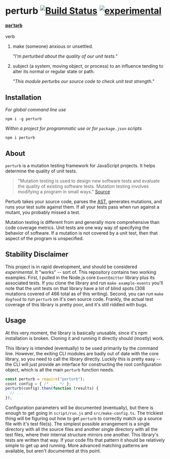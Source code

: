 # perturb [![Build Status](https://travis-ci.com/bttmly/perturb.svg?branch=master)](https://travis-ci.com/bttmly/perturb) [![experimental](http://badges.github.io/stability-badges/dist/experimental.svg)](http://github.com/badges/stability-badges)

#### [pərˈtərb](https://www.google.com/#safe=on&q=define+perturb)

verb

1.  make (someone) anxious or unsettled.
    
    _"I'm perturbed about the quality of our unit tests."_


2.  subject (a system, moving object, or process) to an influence tending to alter its normal or regular state or path.
    
    _"This module perturbs our source code to check unit test strength."_


## Installation

_For global command line use_

`npm i -g perturb`

_Within a project for programmatic use or for `package.json` scripts_

`npm i perturb`

## About
`perturb` is a mutation testing framework for JavaScript projects. It helps determine the quality of unit tests.

> "Mutation testing is used to design new software tests and evaluate the quality of existing software tests. Mutation testing involves modifying a program in small ways." 
[Source](http://en.wikipedia.org/wiki/Mutation_testing)

Perturb takes your source code, parses the [AST](http://en.wikipedia.org/wiki/Abstract_syntax_tree), generates mutations, and runs your test suite against them. If all your tests pass when run against a mutant, you probably missed a test.

Mutation testing is different from and generally more comprehensive than code coverage metrics. Unit tests are one way way of specifying the behavior of software. If a mutation is not covered by a unit test, then that aspect of the program is unspecified. 

## Stability Disclaimer
This project is in rapid development, and should be considered _experimental_. It "works" -- sort of. This repository contains two working examples. First, I pulled in the Node.js core `EventEmitter` library plus its associated tests. If you clone the library and run `make example-events` you'll note that the unit tests on that library have a lot of blind spots (308 mutations covered of 466 total as of this writing). Second, you can run `make dogfood` to run `perturb` on it's own source code. Frankly, the actual test coverage of this library is pretty poor, and it's still riddled with bugs. 

## Usage
At this very moment, the library is basically unusable, since it's npm installation is broken. Cloning it and running it directly should (mostly) work.

This library is intended (eventually) to be used primarily by the command line. However, the exiting CLI modules are badly out of date with the core library, so you need to call the library directly. Luckily this is pretty easy -- the CLI will just provide an interface for constructing the root configuration object, which is all the main `perturb` function needs.

```js
const perturb = require("perturb");
cosnt config = { /* ... */ };
perturb(config).then(function (results) {
  // ...
});
```

Configuration parameters will be documented (eventually), but there is enough to get going in `script/run.js` and `src/make-config.ts`. The trickiest thing will be figuring out how to get `perturb` to correctly match up a source file with it's test file(s). The simplest possible arrangement is a single directory with all the source files and another single directory with all the test files, where their internal structure mirrors one another. This library's tests are written that way. If your code fits that pattern it should be relatively simple to get up and running. More advanced matching patterns are available, but aren't documented at this point.